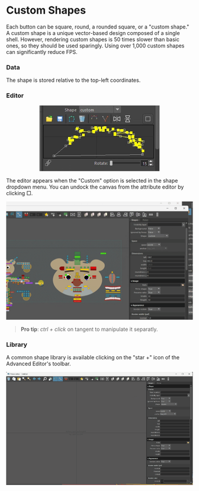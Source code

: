 # Custom Shapes

Each button can be square, round, a rounded square, or a "custom shape." A custom shape is a unique vector-based design composed of a single shell. However, rendering custom shapes is 50 times slower than basic ones, so they should be used sparingly. Using over 1,000 custom shapes can significantly reduce FPS.


### Data

The shape is stored relative to the top-left coordinates.


### Editor
<p style="text-align: center;">
  <img src="../images/customshapeeditor.png" alt="overlay">
</p>

The editor appears when the "Custom" option is selected in the shape dropdown menu. You can undock the canvas from the attribute editor by clicking □.
<p style="text-align: center;">
  <img src="../images/customshapeeditor.gif" alt="overlay">
</p>

> **Pro tip**: *ctrl + click* on tangent to manipulate it separatly.


### Library

A common shape library is available clicking on the "star +" icon of the Advanced Editor's toolbar.
<p style="text-align: center;">
  <img src="../images/library.gif" alt="overlay">
</p>

